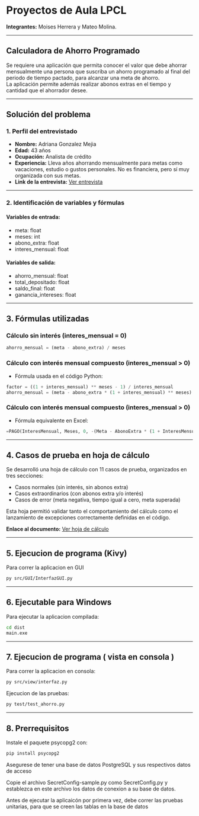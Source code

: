 # Proyectos de Aula LPCL

**Integrantes:** Moises Herrera y Mateo Molina.

---

## Calculadora de Ahorro Programado

Se requiere una aplicación que permita conocer el valor que debe ahorrar mensualmente una persona que suscriba un ahorro programado al final del periodo de tiempo pactado, para alcanzar una meta de ahorro.  
La aplicación permite además realizar abonos extras en el tiempo y cantidad que el ahorrador desee.

---

## Solución del problema

### 1. Perfil del entrevistado

- **Nombre:** Adriana Gonzalez Mejia  
- **Edad:** 43 años  
- **Ocupación:** Analista de crédito  
- **Experiencia:** Lleva años ahorrando mensualmente para metas como vacaciones, estudio o gustos personales. No es financiera, pero sí muy organizada con sus metas.  
- **Link de la entrevista:** [Ver entrevista](https://drive.google.com/file/d/1dJfGLr8ntzFC1T09SV6Yael1X12K_EQU/view?usp=sharing)

---

### 2. Identificación de variables y fórmulas

#### Variables de entrada:
- meta: float  
- meses: int  
- abono_extra: float  
- interes_mensual: float  

#### Variables de salida:
- ahorro_mensual: float  
- total_depositado: float  
- saldo_final: float  
- ganancia_intereses: float  

---

## 3. Fórmulas utilizadas

### Cálculo sin interés (interes_mensual = 0)

```python
ahorro_mensual = (meta - abono_extra) / meses
```

### Cálculo con interés mensual compuesto (interes_mensual > 0)

- Fórmula usada en el código Python:
```python
factor = ((1 + interes_mensual) ** meses - 1) / interes_mensual
ahorro_mensual = (meta - abono_extra * (1 + interes_mensual) ** meses) / factor
```

### Cálculo con interés mensual compuesto (interes_mensual > 0)

- Fórmula equivalente en Excel:
```python
=PAGO(InteresMensual, Meses, 0, -(Meta - AbonoExtra * (1 + InteresMensual)^Meses))
```

---

## 4. Casos de prueba en hoja de cálculo

Se desarrolló una hoja de cálculo con 11 casos de prueba, organizados en tres secciones:
- Casos normales (sin interés, sin abonos extra)
- Casos extraordinarios (con abonos extra y/o interés)
- Casos de error (meta negativa, tiempo igual a cero, meta superada)

Esta hoja permitió validar tanto el comportamiento del cálculo como el lanzamiento de excepciones correctamente definidas en el código.

**Enlace al documento:** [Ver hoja de cálculo](https://docs.google.com/spreadsheets/d/1LvZmssoXyPGCphXX650ifGW0w8BjKPEnsEZLR5gztD4/edit?usp=sharing)

---


## 5. Ejecucion de programa (Kivy)
Para correr la aplicacion en GUI
```bash
py src/GUI/InterfazGUI.py
```

---


## 6. Ejecutable para Windows
Para ejecutar la aplicacion compilada:
```bash
cd dist
main.exe
```

---

## 7. Ejecucion de programa ( vista en consola )

Para correr la aplicacion en consola:
```bash
py src/view/interfaz.py
```

Ejecucion de las pruebas:
```bash
py test/test_ahorro.py
```

---

## 8. Prerrequisitos

Instale el paquete psycopg2 con:

```bash
pip install psycopg2
```

Asegurese de tener una base de datos PostgreSQL y sus respectivos datos de acceso

Copie el archivo SecretConfig-sample.py como SecretConfig.py y establezca en este archivo los datos de conexion a su base de datos.

Antes de ejecutar la aplicaicón por primera vez, debe correr las pruebas unitarias, para que se creen las tablas en la base de datos
